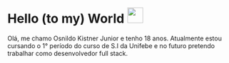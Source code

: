 # Hello (to my) World <img src="https://media.tenor.com/dhfraztxBo8AAAAi/globe-joypixels.gif" width="35px"/>

Olá, me chamo Osnildo Kistner Junior e tenho 18 anos.
Atualmente estou cursando o 1° período do curso de S.I da Unifebe e no futuro pretendo trabalhar como desenvolvedor full stack.
